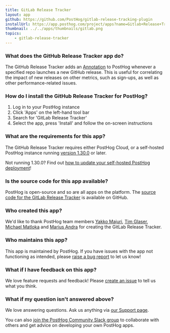 ```yaml
---
title: GitLab Release Tracker
layout: app
github: https://github.com/PostHog/gitlab-release-tracking-plugin
installUrl: https://app.posthog.com/project/apps?name=Gitlab+Release+Tracker
thumbnail: ../../apps/thumbnails/gitlab.png
topics:
    - gitlab-release-tracker
---
```


### What does the GitHub Release Tracker app do?

The GitHub Release Tracker adds an [Annotation](/docs/user-guides/annotations) to PostHog whenever a specified repo launches a new GitHub release. This is useful for correlating the impact of new releases on other metrics, such as sign-ups, as well as other performance-related issues.

### How do I install the GitHub Release Tracker for PostHog?

1. Log in to your PostHog instance
2. Click 'Apps' on the left-hand tool bar
3. Search for 'GitLab Release Tracker'
4. Select the app, press 'Install' and follow the on-screen instructions

### What are the requirements for this app?

The GitHub Release Tracker requires either PostHog Cloud, or a self-hosted PostHog instance running [version 1.30.0](https://posthog.com/blog/the-posthog-array-1-30-0) or later.

Not running 1.30.0? Find out [how to update your self-hosted PostHog deployment](https://posthog.com/docs/self-host/configure/upgrading-posthog)!

### Is the source code for this app available?

PostHog is open-source and so are all apps on the platform. The [source code for the GitLab Release Tracker](https://github.com/PostHog/gitlab-release-tracking-plugin) is available on GitHub.

### Who created this app?

We'd like to thank PostHog team members [Yakko Majuri](https://github.com/yakkomajuri), [Tim Glaser](https://github.com/timgl), [Michael Matloka](https://github.com/Twixes) and [Marius Andra](https://github.com/mariusandra) for creating the GitLab Release Tracker.

### Who maintains this app?

This app is maintained by PostHog. If you have issues with the app not functioning as intended, please [raise a bug report](https://github.com/PostHog/posthog/issues/new?assignees=&labels=bug&template=bug_report.md) to let us know!

### What if I have feedback on this app?

We love feature requests and feedback! Please [create an issue](https://github.com/PostHog/posthog/issues/new?assignees=&labels=enhancement%2C+feature&template=feature_request.md) to tell us what you think.

### What if my question isn't answered above?

We love answering questions. Ask us anything via [our Support page](/questions).

You can also [join the PostHog Community Slack group](/slack) to collaborate with others and get advice on developing your own PostHog apps.
